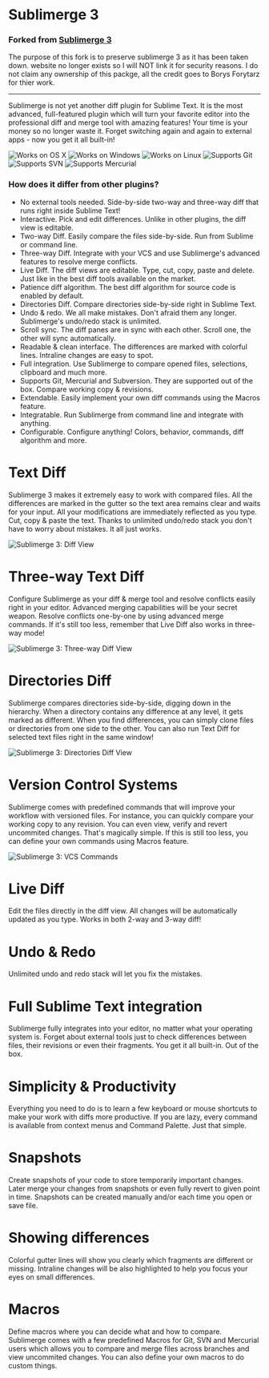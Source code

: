 Sublimerge 3
=====================================

### Forked from [Sublimerge 3](https://packagecontrol.io/packages/Sublimerge%203)

The purpose of this fork is to preserve sublimerge 3 as it has been taken down. website no longer exists so I will NOT link it for security reasons. I do not claim any ownership of this packge, all the credit goes to Borys Forytarz for thier work.

___

Sublimerge is not yet another diff plugin for Sublime Text. It is the most advanced, full-featured plugin which will turn your favorite editor into the professional diff and merge tool with amazing features! Your time is your money so no longer waste it. Forget switching again and again to external apps - now you get it all built-in!

![Works on OS X](docs/images/apple.png)   ![Works on Windows](docs/images/windows.png)   ![Works on Linux](docs/images/linux.png)    ![Supports Git](docs/images/git.png)   ![Supports SVN](docs/images/svn.png)   ![Supports Mercurial](docs/images/mercurial.png)

###  How does it differ from other plugins?

* No external tools needed. Side-by-side two-way and three-way diff that runs right inside Sublime Text!
* Interactive. Pick and edit differences. Unlike in other plugins, the diff view is editable.
* Two-way Diff. Easily compare the files side-by-side. Run from Sublime or command line.
* Three-way Diff. Integrate with your VCS and use Sublimerge's advanced features to resolve merge conflicts.
* Live Diff. The diff views are editable. Type, cut, copy, paste and delete. Just like in the best diff tools available on the market.
* Patience diff algorithm. The best diff algorithm for source code is enabled by default.
* Directories Diff. Compare directories side-by-side right in Sublime Text.
* Undo & redo. We all make mistakes. Don't afraid them any longer. Sublimerge's undo/redo stack is unlimited.
* Scroll sync. The diff panes are in sync with each other. Scroll one, the other will sync automatically.
* Readable & clean interface. The differences are marked with colorful lines. Intraline changes are easy to spot.
* Full integration. Use Sublimerge to compare opened files, selections, clipboard and much more.
* Supports Git, Mercurial and Subversion. They are supported out of the box. Compare working copy & revisions.
* Extendable. Easily implement your own diff commands using the Macros feature.
* Integratable. Run Sublimerge from command line and integrate with anything.
* Configurable. Configure anything! Colors, behavior, commands, diff algorithm and more.

# Text Diff
Sublimerge 3 makes it extremely easy to work with compared files. All the differences are marked in the gutter so the text area remains clear and waits for your input. All your modifications are immediately reflected as you type. Cut, copy & paste the text. Thanks to unlimited undo/redo stack you don't have to worry about mistakes. It all just works.

![Sublimerge 3: Diff View](docs/images/text_diff.png)

# Three-way Text Diff
Configure Sublimerge as your diff & merge tool and resolve conflicts easily right in your editor. Advanced merging capabilities will be your secret weapon. Resolve conflicts one-by-one by using advanced merge commands. If it's still too less, remember that Live Diff also works in three-way mode!

![Sublimerge 3: Three-way Diff View](docs/images/three_way_diff.png)


# Directories Diff
Sublimerge compares directories side-by-side, digging down in the hierarchy. When a directory contains any difference at any level, it gets marked as different. When you find differences, you can simply clone files or directories from one side to the other. You can also run Text Diff for selected text files right in the same window!

![Sublimerge 3: Directories Diff View](docs/images/directories_diff.png)


# Version Control Systems
Sublimerge comes with predefined commands that will improve your workflow with versioned files. For instance, you can quickly compare your working copy to any revision. You can even view, verify and revert uncommited changes. That's magically simple. If this is still too less, you can define your own commands using Macros feature.

![Sublimerge 3: VCS Commands](docs/images/version_control_systems.png)


# Live Diff
Edit the files directly in the diff view. All changes will be automatically updated as you type. Works in both 2-way and 3-way diff!

# Undo & Redo
Unlimited undo and redo stack will let you fix the mistakes.

# Full Sublime Text integration
Sublimerge fully integrates into your editor, no matter what your operating system is. Forget about external tools just to check differences between files, their revisions or even their fragments. You get it all built-in. Out of the box.

# Simplicity & Productivity
Everything you need to do is to learn a few keyboard or mouse shortcuts to make your work with diffs more productive. If you are lazy, every command is available from context menus and Command Palette. Just that simple.

# Snapshots
Create snapshots of your code to store temporarily important changes. Later merge your changes from snapshots or even fully revert to given point in time. Snapshots can be created manually and/or each time you open or save file.

# Showing differences
Colorful gutter lines will show you clearly which fragments are different or missing. Intraline changes will be also highlighted to help you focus your eyes on small differences.

# Macros
Define macros where you can decide what and how to compare. Sublimerge comes with a few predefined Macros for Git, SVN and Mercurial users which allows you to compare and merge files across branches and view uncommited changes. You can also define your own macros to do custom things.
